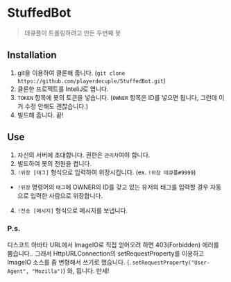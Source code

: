 # StuffedBot
> 데큐플이 트롤링하려고 만든 두번째 봇

## Installation
1. git을 이용하여 클론해 줍니다. (`git clone https://github.com/playerdecuple/StuffedBot.git`)
2. 클론한 프로젝트를 InteliJ로 엽니다.
3. `TOKEN` 항목에 봇의 토큰을 넣습니다. (`OWNER` 항목은 ID를 넣으면 됩니다, 그런데 이거 수정 안해도 괜찮습니다.)
4. 빌드해 줍니다. 끝!

## Use
1. 자신의 서버에 초대합니다. 권한은 `관리자`여야 합니다.
2. 빌드하여 봇의 전원을 켭니다.
3. `!위장 [태그]` 형식으로 입력하여 위장시킵니다. (ex. `!위장 데큐플#9999`)
 * `!위장` 명령어의 `태그`에 OWNER의 ID를 갖고 있는 유저의 태그를 입력할 경우 자동으로 입력한 사람으로 위장합니다.
4. `!전송 [메시지]` 형식으로 메시지를 보냅니다.

### P.s.
디스코드 아바타 URL에서 ImageIO로 직접 얻어오려 하면 403(Forbidden) 에러를 뿜습니다..
그래서 HttpURLConnection의 setRequestProperty를 이용하고 ImageIO 소스를 좀 변형해서 쓰기로 했습니다. (`.setRequestProperty("User-Agent", "Mozilla")`)
와, 됩니다. 만세!
